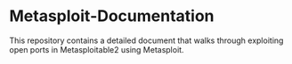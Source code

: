 # Metasploit-Documentation
This repository contains a detailed document that walks through exploiting open ports in Metasploitable2 using Metasploit.
